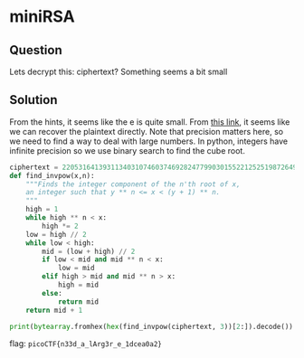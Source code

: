 # miniRSA

## Question
Lets decrypt this: ciphertext? Something seems a bit small

## Solution
From the hints, it seems like the e is quite small. From [this link](https://crypto.stackexchange.com/questions/18301/textbook-rsa-with-exponent-e-3), it seems like we can recover the plaintext directly. Note that precision matters here, so we need to find a way to deal with large numbers. In python, integers have infinite precision so we use binary search to find the cube root. 

```python
ciphertext = 2205316413931134031074603746928247799030155221252519872649604243394069216326314270624430181767863085854215545736160599718939066687544261205735290002239045830806570632200667142910415788763317978137702614731825117431700919216297401306846053
def find_invpow(x,n):
    """Finds the integer component of the n'th root of x,
    an integer such that y ** n <= x < (y + 1) ** n.
    """
    high = 1
    while high ** n < x:
        high *= 2
    low = high // 2
    while low < high:
        mid = (low + high) // 2
        if low < mid and mid ** n < x:
            low = mid
        elif high > mid and mid ** n > x:
            high = mid
        else:
            return mid
    return mid + 1

print(bytearray.fromhex(hex(find_invpow(ciphertext, 3))[2:]).decode())
```

flag: `picoCTF{n33d_a_lArg3r_e_1dcea0a2}`